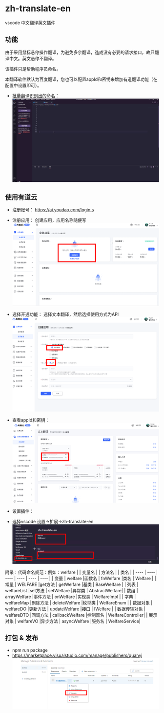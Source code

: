 # zh-translate-en
vscode 中文翻译英文插件

## 功能

由于采用鼠标悬停操作翻译，为避免多余翻译，造成没有必要的请求接口，故只翻译中文。英文悬停不翻译。

该插件只是帮助程序员命名。

本翻译软件默认为百度翻译，您也可以配置appId和密钥来增加有道翻译功能（在配置中设置即可）。

- 批量翻译识别出的命名：
![翻译](截图/7mV3JDx47k.gif)




## 使用有道云

- 注册账号：
https://ai.youdao.com/login.s

- 注册应用：
创建应用，应用名称随便写
![创建应用](截图/yd1.png)

- 选择开通功能：
选择文本翻译，然后选择使用方式为API
![选择开通功能](截图/yd2.png)
- 查看appId和密钥：
  ![查看appId和密钥](截图/yd3.png)
- 设置插件：
- 选择vscode 设置->扩展->zh-translate-en
 ![配置](截图/yd45.png)

附录：代码命名规范：例如：welfare
|         | 变量名          |           | 方法名  |        | 类名  |
|  ----   | ----           |  ----     | ----   |  ----  | ----  |
| 变量     | welfare        |函数名      | fnWelfare  |类名     | Welfare |
| 常量     | WELFARE        |get方法     | getWelfare  |基类     | BaseWelfare |
| 列表     | welfareList    |set方法      | setWelfare  |异常类     | AbstractWelfare|
| 数组     | arrayWelfare   |事件方法     | onWelfare  |实现类     | WelfareImpl |
| 字典     | welfareMap   |删除方法     | deleteWelfare  |枚举类     | WelfareEnum |
| 数据对象     | welfareDO   |更新方法     | updateWelfare  |接口     | IWelfare |
| 数据传输对象     | welfareDTO   |回调方法     | callbackWelfare  |控制器名     | WelfareController|
| 展示对象     | welfareVO   |异步方法     | asyncWelfare  |服务名     | WelfareService|


## 打包 & 发布
- npm run package
- https://marketplace.visualstudio.com/manage/publishers/quanyj
 ![推送插件](截图/push.png)







